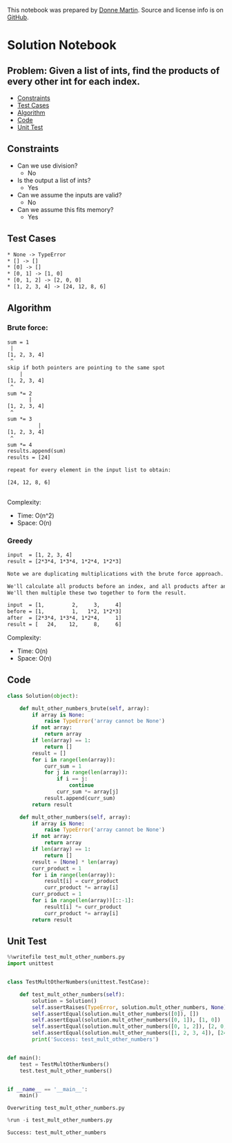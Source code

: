 This notebook was prepared by [Donne Martin](https://github.com/donnemartin). Source and license info is on [GitHub](https://github.com/donnemartin/interactive-coding-challenges).

# Solution Notebook

## Problem: Given a list of ints, find the products of every other int for each index.

- [Constraints](#Constraints)
- [Test Cases](#Test-Cases)
- [Algorithm](#Algorithm)
- [Code](#Code)
- [Unit Test](#Unit-Test)

## Constraints

- Can we use division?
  - No
- Is the output a list of ints?
  - Yes
- Can we assume the inputs are valid?
  - No
- Can we assume this fits memory?
  - Yes

## Test Cases

```txt
* None -> TypeError
* [] -> []
* [0] -> []
* [0, 1] -> [1, 0]
* [0, 1, 2] -> [2, 0, 0]
* [1, 2, 3, 4] -> [24, 12, 8, 6]
```

## Algorithm

### Brute force:

```txt
sum = 1
 |
[1, 2, 3, 4]
 ^
skip if both pointers are pointing to the same spot
    |
[1, 2, 3, 4]
 ^
sum *= 2
       |
[1, 2, 3, 4]
 ^
sum *= 3
          |
[1, 2, 3, 4]
 ^
sum *= 4
results.append(sum)
results = [24]

repeat for every element in the input list to obtain:

[24, 12, 8, 6]
 
```

Complexity:

- Time: O(n^2)
- Space: O(n)

### Greedy

```txt
input  = [1, 2, 3, 4]
result = [2*3*4, 1*3*4, 1*2*4, 1*2*3]

Note we are duplicating multiplications with the brute force approach.

We'll calculate all products before an index, and all products after an index.
We'll then multiple these two together to form the result.

input  = [1,         2,     3,     4]
before = [1,         1,   1*2, 1*2*3]
after  = [2*3*4, 1*3*4, 1*2*4,     1]
result = [   24,    12,     8,     6] 
```

Complexity:

- Time: O(n)
- Space: O(n)

## Code

```python
class Solution(object):

    def mult_other_numbers_brute(self, array):
        if array is None:
            raise TypeError('array cannot be None')
        if not array:
            return array
        if len(array) == 1:
            return []
        result = []
        for i in range(len(array)):
            curr_sum = 1
            for j in range(len(array)):
                if i == j:
                    continue
                curr_sum *= array[j]
            result.append(curr_sum)
        return result

    def mult_other_numbers(self, array):
        if array is None:
            raise TypeError('array cannot be None')
        if not array:
            return array
        if len(array) == 1:
            return []
        result = [None] * len(array)
        curr_product = 1
        for i in range(len(array)):
            result[i] = curr_product
            curr_product *= array[i]
        curr_product = 1
        for i in range(len(array))[::-1]:
            result[i] *= curr_product
            curr_product *= array[i]
        return result
```

## Unit Test

```python
%%writefile test_mult_other_numbers.py
import unittest


class TestMultOtherNumbers(unittest.TestCase):

    def test_mult_other_numbers(self):
        solution = Solution()
        self.assertRaises(TypeError, solution.mult_other_numbers, None)
        self.assertEqual(solution.mult_other_numbers([0]), [])
        self.assertEqual(solution.mult_other_numbers([0, 1]), [1, 0])
        self.assertEqual(solution.mult_other_numbers([0, 1, 2]), [2, 0, 0])
        self.assertEqual(solution.mult_other_numbers([1, 2, 3, 4]), [24, 12, 8, 6])
        print('Success: test_mult_other_numbers')


def main():
    test = TestMultOtherNumbers()
    test.test_mult_other_numbers()


if __name__ == '__main__':
    main()
```

    Overwriting test_mult_other_numbers.py

```python
%run -i test_mult_other_numbers.py
```

    Success: test_mult_other_numbers

